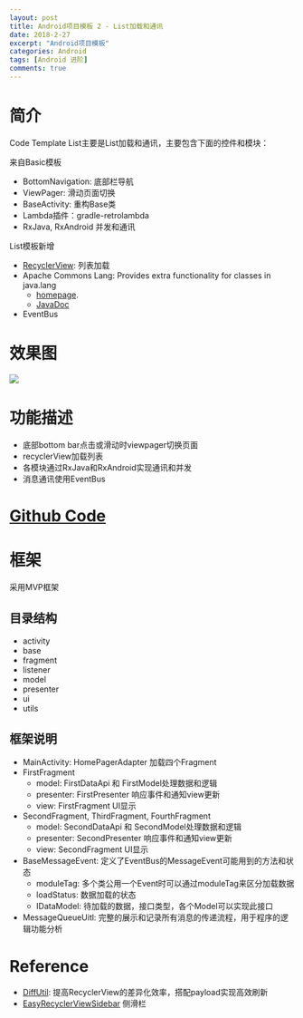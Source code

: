 ```yaml
---
layout: post
title: Android项目模板 2 - List加载和通讯
date: 2018-2-27
excerpt: "Android项目模板"
categories: Android
tags: [Android 进阶]
comments: true
---
```



# 简介

Code Template List主要是List加载和通讯，主要包含下面的控件和模块：

来自Basic模板

- BottomNavigation: 底部栏导航
- ViewPager: 滑动页面切换
- BaseActivity: 重构Base类
- Lambda插件：gradle-retrolambda
- RxJava, RxAndroid 并发和通讯

List模板新增  

- [RecyclerView](http://vivianking6855.github.io/2016/12/29/Android-RecyclerView/): 列表加载
- Apache Commons Lang: Provides extra functionality for classes in java.lang
    - [homepage](https://commons.apache.org/proper/commons-lang).
    - [JavaDoc](https://commons.apache.org/proper/commons-lang/javadocs/api-release)  
- EventBus

# 效果图

![](https://i.imgur.com/sL73hvO.png)

# 功能描述

- 底部bottom bar点击或滑动时viewpager切换页面
- recyclerView加载列表
- 各模块通过RxJava和RxAndroid实现通讯和并发
- 消息通讯使用EventBus

# [Github Code](https://github.com/vivianking6855/android-advanced/tree/master/Template)

# 框架

采用MVP框架

## 目录结构

- activity
- base
- fragment
- listener
- model
- presenter
- ui
- utils

## 框架说明

- MainActivity: HomePagerAdapter 加载四个Fragment
- FirstFragment
    - model: FirstDataApi 和 FirstModel处理数据和逻辑
    - presenter: FirstPresenter 响应事件和通知view更新
    - view: FirstFragment UI显示
- SecondFragment, ThirdFragment, FourthFragment
    - model: SecondDataApi 和 SecondModel处理数据和逻辑
    - presenter: SecondPresenter 响应事件和通知view更新
    - view: SecondFragment UI显示
- BaseMessageEvent: 定义了EventBus的MessageEvent可能用到的方法和状态
    - moduleTag: 多个类公用一个Event时可以通过moduleTag来区分加载数据
    - loadStatus: 数据加载的状态
    - IDataModel: 待加载的数据，接口类型，各个Model可以实现此接口
- MessageQueueUitl: 完整的展示和记录所有消息的传递流程，用于程序的逻辑功能分析

# Reference

- [DiffUtil](http://blog.csdn.net/zxt0601/article/details/52562770):  提高RecyclerView的差异化效率，搭配payload实现高效刷新
- [EasyRecyclerViewSidebar](https://github.com/CaMnter/EasyRecyclerViewSidebar) 侧滑栏 